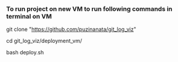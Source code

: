 ### To run project on new VM to run following commands in terminal on VM
git clone "https://github.com/puzinanata/git_log_viz"

cd git_log_viz/deployment_vm/

bash deploy.sh

